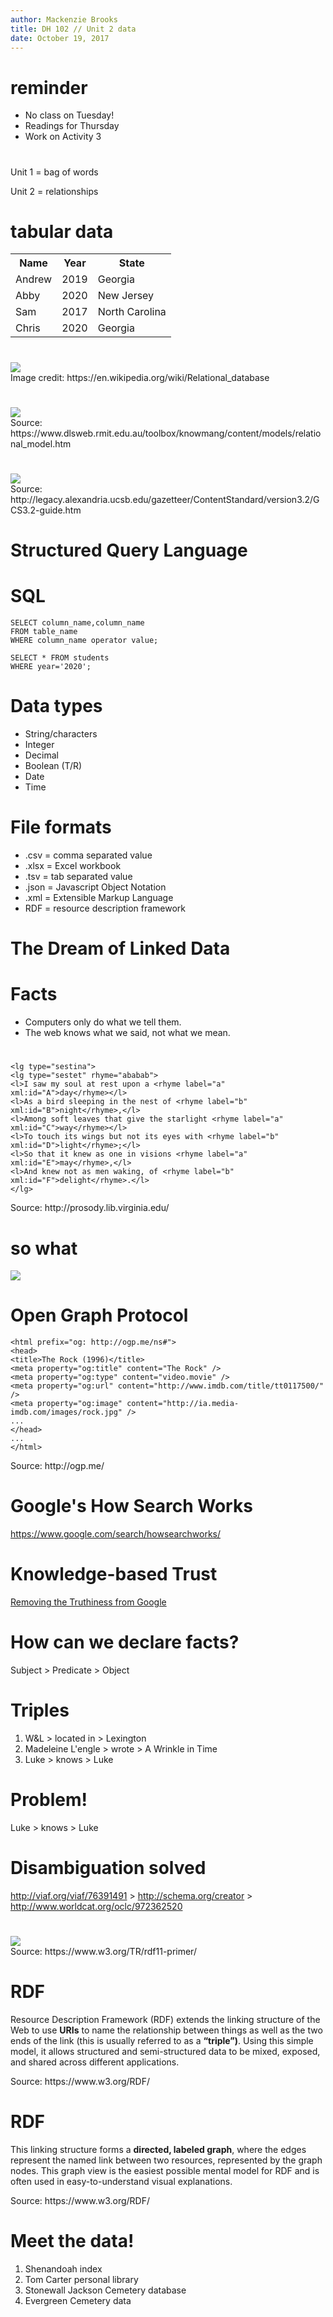 ```yaml
---
author: Mackenzie Brooks
title: DH 102 // Unit 2 data
date: October 19, 2017
---
```


# reminder
* No class on Tuesday! 
* Readings for Thursday
* Work on Activity 3 

# 
Unit 1 = bag of words

Unit 2 = relationships

# tabular data
<table>
<tbody>
<tr>
<th>Name</th>
<th>Year</th>
<th>State</th>
</tr>
<tr>
<td>Andrew</td>
<td>2019</td>
<td>Georgia</td>
</tr>
<tr>
<td>Abby</td>
<td>2020</td>
<td>New Jersey</td>
</tr>
<tr>
<td>Sam</td>
<td>2017</td>
<td>North Carolina</td>
</tr>
<tr>
<td>Chris</td>
<td>2020</td>
<td>Georgia</td>
</tr>
</tbody></table>

#
<img src="images/db.png" />

<div id="citation">Image credit: https://en.wikipedia.org/wiki/Relational_database</div>

# 
<img src="images/dbdiagram.gif" />

<div id="citation">Source: https://www.dlsweb.rmit.edu.au/toolbox/knowmang/content/models/relational_model.htm</div>

#
<img src="images/hugedbdiagram.jpeg" />

<div id="citation">Source: http://legacy.alexandria.ucsb.edu/gazetteer/ContentStandard/version3.2/GCS3.2-guide.htm</div>

# Structured Query Language

# SQL

```
SELECT column_name,column_name
FROM table_name
WHERE column_name operator value;
```

```
SELECT * FROM students
WHERE year='2020';
```

# Data types
* String/characters
* Integer
* Decimal
* Boolean (T/R)
* Date
* Time 

# File formats
* .csv = comma separated value
* .xlsx = Excel workbook
* .tsv = tab separated value
* .json = Javascript Object Notation
* .xml = Extensible Markup Language
* RDF = resource description framework


# The Dream of Linked Data

# Facts
* Computers only do what we tell them.
* The web knows what we said, not what we mean.
 
# 
```
<lg type="sestina">
<lg type="sestet" rhyme="ababab">
<l>I saw my soul at rest upon a <rhyme label="a" xml:id="A">day</rhyme></l>
<l>As a bird sleeping in the nest of <rhyme label="b" xml:id="B">night</rhyme>,</l>
<l>Among soft leaves that give the starlight <rhyme label="a" xml:id="C">way</rhyme></l>
<l>To touch its wings but not its eyes with <rhyme label="b" xml:id="D">light</rhyme>;</l>
<l>So that it knew as one in visions <rhyme label="a" xml:id="E">may</rhyme>,</l>
<l>And knew not as men waking, of <rhyme label="b" xml:id="F">delight</rhyme>.</l>
</lg>
```
<div id="citation">Source: http://prosody.lib.virginia.edu/<div>

# so what
<img src="images/pope.png" style="max-width:50%;" /> 

# Open Graph Protocol
``` 
<html prefix="og: http://ogp.me/ns#">
<head>
<title>The Rock (1996)</title>
<meta property="og:title" content="The Rock" />
<meta property="og:type" content="video.movie" />
<meta property="og:url" content="http://www.imdb.com/title/tt0117500/" />
<meta property="og:image" content="http://ia.media-imdb.com/images/rock.jpg" />
...
</head>
...
</html>

```
<div id="citation">Source: http://ogp.me/</div>

# Google's How Search Works
<a href="https://www.google.com/search/howsearchworks/">https://www.google.com/search/howsearchworks/</a>

# Knowledge-based Trust
<a href="http://acrl.ala.org/techconnect/post/removing-the-truthiness-from-google">Removing the Truthiness from Google</a>

# How can we declare facts? 
Subject > Predicate > Object 

# Triples
1. W&L > located in > Lexington 
2. Madeleine L'engle > wrote > A Wrinkle in Time 
3. Luke > knows > Luke

# Problem! 
Luke > knows > Luke 

# Disambiguation solved

http://viaf.org/viaf/76391491 > http://schema.org/creator > http://www.worldcat.org/oclc/972362520</td>

# 
<img src="images/rdf.jpg" style="max-width:70%;"/>
<div id="citation">Source: https://www.w3.org/TR/rdf11-primer/
</div>

# RDF

Resource Description Framework (RDF) extends the linking structure of the Web to use **URIs** to name the relationship between things as well as the two ends of the link (this is usually referred to as a **“triple”)**. Using this simple model, it allows structured and semi-structured data to be mixed, exposed, and shared across different applications.

<div id="citation">Source: https://www.w3.org/RDF/</div>

# RDF 

This linking structure forms a **directed, labeled graph**, where the edges represent the named link between two resources, represented by the graph nodes. This graph view is the easiest possible mental model for RDF and is often used in easy-to-understand visual explanations.

<div id="citation">Source: https://www.w3.org/RDF/</div>

# Meet the data! 
1. Shenandoah index
2. Tom Carter personal library
3. Stonewall Jackson Cemetery database
4. Evergreen Cemetery data
